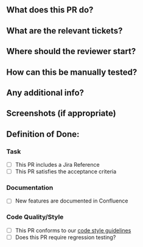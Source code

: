 <!-- This section is for the developer to complete. -->

## What does this PR do?


## What are the relevant tickets?


## Where should the reviewer start?


## How can this be manually tested?


## Any additional info?


## Screenshots (if appropriate)


## Definition of Done:

<!-- This section is for the reviewer to complete. -->

### Task

- [ ] This PR includes a Jira Reference
- [ ] This PR satisfies the acceptance criteria

### Documentation

- [ ] New features are documented in Confluence

### Code Quality/Style

- [ ] This PR conforms to our [code style guidelines](https://github.com/clubspark-devops/docs/blob/master/README.md)
- [ ] Does this PR require regression testing?
